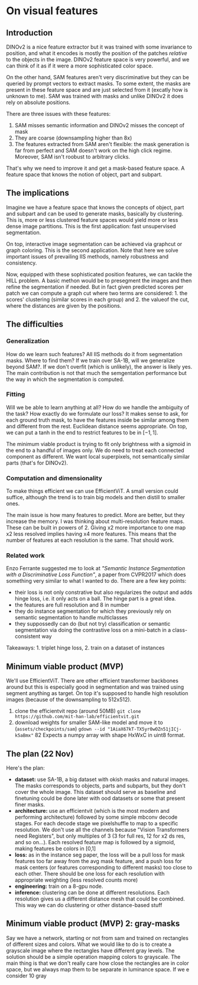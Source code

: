 # On visual features

## Introduction
DINOv2 is a nice feature extractor but it was trained with some invariance to position, and what it encodes is mostly the position of the patches _relative_ to the objects in the image. DINOv2 feature space is very powerful, and we can think of it as if it were a more sophisticated color space.

On the other hand, SAM features aren't very discriminative but they can be queried by prompt vectors to extract masks. To some extent, the masks are present in these feature space and are just selected from it (excatly how is unknown to me). SAM was trained with masks and unlike DINOv2 it does rely on absolute positions.

There are three issues with these features:
1. SAM misses semantic information and DINOv2 misses the concept of mask
2. They are coarse (downsampling higher than 8x)
3. The features extracted from SAM aren't flexible: the mask generation is far from perfect and SAM doesn't work on the high click regime. Moreover, SAM isn't roobust to arbitrary clicks.

That's why we need to improve it and get a mask-based feature space. A feature space that knows the notion of object, part and subpart.

## The implications
Imagine we have a feature space that knows the concepts of object, part and subpart and can be used to generate masks, basically by clustering. This is, more or less clustered feature spaces would yield more or less dense image partitions.
This is the first application: fast unsupervised segmentation.

On top, interactive image segmentation can be achieved via graphcut or graph coloring. This is the second application. Note that here we solve important issues of prevailing IIS methods, namely robustness and consistency.

Now, equipped with these sophisticated position features, we can tackle the HILL problem. A basic methon would be to presegment the images and then refine the segmentation if needed. But in fact given predicted scores per patch we can compute a graph cut where two terms are considered: 1. the scores' clustering (similar scores in each group) and 2. the valueof the cut, where the distances are given by the positions.

## The difficulties

### Generalization
How do we learn such features? All IIS methods do it from segmentation masks. Where to find them? If we train over SA-1B, will we generalize beyond SAM?. If we don't overfit (which is unlikely), the answer is likely yes. The main contribution is not that much the semgentation performance but the way in which the segmentation is computed.

### Fitting
Will we be able to learn anything at all? How do we handle the ambiguity of the task? How exactly do we formulate our loss? It makes sense to ask, for each ground truth mask, to have the features inside be similar among them and different from the rest. Euclidean distance seems appropriate. On top, we can put a tanh in the end to restrict features to be in $[-1,1]$.

The minimum viable product is trying to fit only brightness with a sigmoid in the end to a handful of images only. We do need to treat each connected component as different. We want local superpixels, not semantically similar parts (that's for DINOv2).

### Computation and dimensionality
To make things efficient we can use EfficientViT. A small version could suffice, although the trend is to train big models and then distill to smaller ones. 

The main issue is how many features to predict. More are better, but they increase the memory. I was thinking about multi-resolution feature maps. These can be built in powers of 2. Giving x2 more importance to one map x2 less resolved implies having x4 more features. This means that the number of features at each resolution is the same. That should work.

### Related work
Enzo Ferrante suggested me to look at _"Semantic Instance Segmentation with a Discriminative Loss Function"_, a paper from CVPR2017 which does something very similar to what I wanted to do. There are a few key points:
- their loss is not only constrative but also regularizes the output and adds hinge loss, i.e. it only acts on a ball. The hinge part is a great idea.
- the features are full resolution and 8 in number
- they do instance segmentation for which they previously rely on semantic segmentation to handle multiclasses
- they suppossedly can do (but not try) classification or semantic segmentation via doing the contrastive loss on a mini-batch in a class-consistent way

Takeaways: 1. triplet hinge loss, 2. train on a dataset of instances


## Minimum viable product (MVP)

We'll use EfficientViT. There are other efficient transformer backbones around but this is especially good in segmentation and was trained using segment anything as target. On top it's supposed to handle high resolution images (because of the downsampling to 512x512). 

1. clone the efficientvit repo (around 50MB)
`git clone https://github.com/mit-han-lab/efficientvit.git`
2. download weights for smaller SAM-like model and move it to (`assets/checkpoints/sam`)
`gdown --id "1AiaX67kT-TX5yr0wOZn51jICj-k5aBmx"`
     82 Expects a numpy array with shape HxWxC in uint8 format.

## The plan (22 Nov)

Here's the plan:
- **dataset:** use SA-1B, a big dataset with okish masks and natural images. The masks corresponds to objects, parts and subparts, but they don't cover the whole image. This dataset should serve as baseline and finetuning could be done later with ood datasets or some that present finer masks.
- **architecture:** use an efficientvit (which is the most modern and performing architecture) followed by some simple mbconv decode stages. For each decode stage we pixelshuffle to map to a specific resolution. We don't use all the channels because "Vision Transformers need Registers", but only multiples of 3 (3 for full res, 12 for x2 ds res, and so on...). Each resolved feature map is followed by a sigmoid, making features be colors in [0,1]
- **loss:** as in the instance seg paper, the loss will be a pull loss for mask features too far away from the avg mask feature, and a push loss for mask centers (or features corresponding to different masks) too close to each other. There should be one loss for each resolution with appropriate weighting (less resolved counts more)
- **engineering:** train on a 8-gpu node.
- **inference:** clustering can be done at different resolutions. Each resolution gives us a different distance mesh that could be combined. This way we can do clustering or other distance-based stuff


## Minimum viable product (MVP) 2: gray-masks

Say we have a network, starting or not from sam and trained on rectangles of different sizes and colors. What we would like to do is to create a grayscale image where the rectangles have different gray levels. The solution should be a simple operation mapping colors to grayscale. The main thing is that we don't really care how close the rectangles are in color space, but we always map them to be separate in luminance space. If we e consider 10 gray


